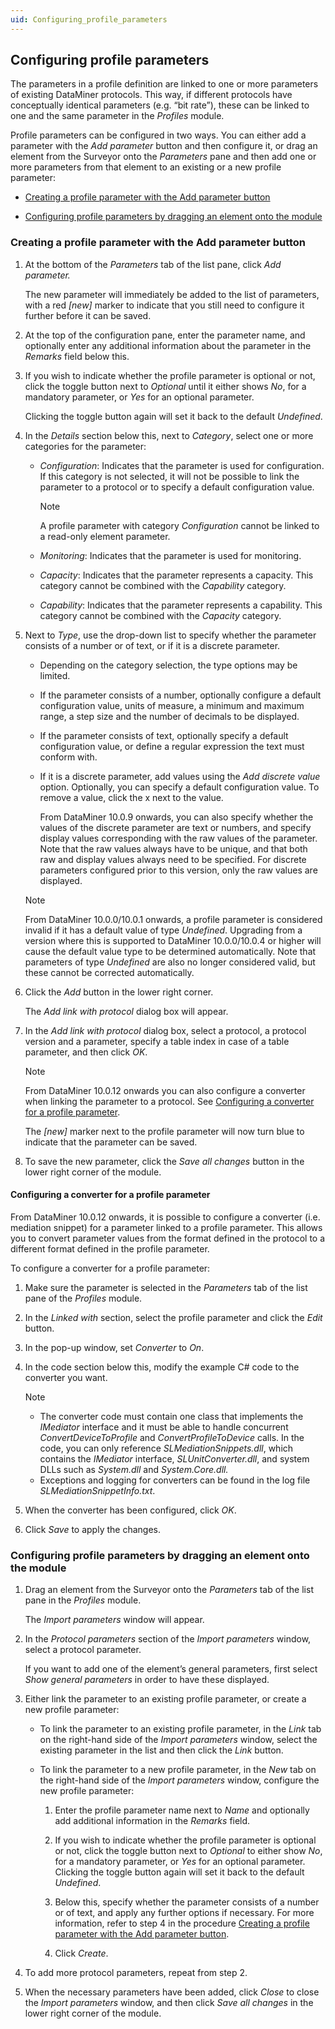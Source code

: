 ```yaml
---
uid: Configuring_profile_parameters
---
```


## Configuring profile parameters

The parameters in a profile definition are linked to one or more parameters of existing DataMiner protocols. This way, if different protocols have conceptually identical parameters (e.g. “bit rate”), these can be linked to one and the same parameter in the *Profiles* module.

Profile parameters can be configured in two ways. You can either add a parameter with the *Add parameter* button and then configure it, or drag an element from the Surveyor onto the *Parameters* pane and then add one or more parameters from that element to an existing or a new profile parameter:

- [Creating a profile parameter with the Add parameter button](#creating-a-profile-parameter-with-the-add-parameter-button)

- [Configuring profile parameters by dragging an element onto the module](#configuring-profile-parameters-by-dragging-an-element-onto-the-module)

### Creating a profile parameter with the Add parameter button

1. At the bottom of the *Parameters* tab of the list pane, click *Add parameter.*

    The new parameter will immediately be added to the list of parameters, with a red *\[new\]* marker to indicate that you still need to configure it further before it can be saved.

2. At the top of the configuration pane, enter the parameter name, and optionally enter any additional information about the parameter in the *Remarks* field below this.

3. If you wish to indicate whether the profile parameter is optional or not, click the toggle button next to *Optional* until it either shows *No*, for a mandatory parameter, or *Yes* for an optional parameter.

    Clicking the toggle button again will set it back to the default *Undefined*.

4. In the *Details* section below this, next to *Category*, select one or more categories for the parameter:

    - *Configuration*: Indicates that the parameter is used for configuration. If this category is not selected, it will not be possible to link the parameter to a protocol or to specify a default configuration value.

        > [!NOTE]
        > A profile parameter with category *Configuration* cannot be linked to a read-only element parameter.

    - *Monitoring*: Indicates that the parameter is used for monitoring.

    - *Capacity*: Indicates that the parameter represents a capacity. This category cannot be combined with the *Capability* category.

    - *Capability*: Indicates that the parameter represents a capability. This category cannot be combined with the *Capacity* category.

5. Next to *Type*, use the drop-down list to specify whether the parameter consists of a number or of text, or if it is a discrete parameter.

    - Depending on the category selection, the type options may be limited.

    - If the parameter consists of a number, optionally configure a default configuration value, units of measure, a minimum and maximum range, a step size and the number of decimals to be displayed.

    - If the parameter consists of text, optionally specify a default configuration value, or define a regular expression the text must conform with.

    - If it is a discrete parameter, add values using the *Add discrete value* option. Optionally, you can specify a default configuration value. To remove a value, click the x next to the value.

        From DataMiner 10.0.9 onwards, you can also specify whether the values of the discrete parameter are text or numbers, and specify display values corresponding with the raw values of the parameter. Note that the raw values always have to be unique, and that both raw and display values always need to be specified. For discrete parameters configured prior to this version, only the raw values are displayed.

    > [!NOTE]
    > From DataMiner 10.0.0/10.0.1 onwards, a profile parameter is considered invalid if it has a default value of type *Undefined*. Upgrading from a version where this is supported to DataMiner 10.0.0/10.0.4 or higher will cause the default value type to be determined automatically. Note that parameters of type *Undefined* are also no longer considered valid, but these cannot be corrected automatically.

6. Click the *Add* button in the lower right corner.

    The *Add link with protocol* dialog box will appear.

7. In the *Add link with protocol* dialog box, select a protocol, a protocol version and a parameter, specify a table index in case of a table parameter, and then click *OK*.

    > [!NOTE]
    > From DataMiner 10.0.12 onwards you can also configure a converter when linking the parameter to a protocol. See [Configuring a converter for a profile parameter](#configuring-a-converter-for-a-profile-parameter).

    The *\[new\]* marker next to the profile parameter will now turn blue to indicate that the parameter can be saved.

8. To save the new parameter, click the *Save all changes* button in the lower right corner of the module.

#### Configuring a converter for a profile parameter

From DataMiner 10.0.12 onwards, it is possible to configure a converter (i.e. mediation snippet) for a parameter linked to a profile parameter. This allows you to convert parameter values from the format defined in the protocol to a different format defined in the profile parameter.

To configure a converter for a profile parameter:

1. Make sure the parameter is selected in the *Parameters* tab of the list pane of the *Profiles* module.

2. In the *Linked with* section, select the profile parameter and click the *Edit* button.

3. In the pop-up window, set *Converter* to *On*.

4. In the code section below this, modify the example C# code to the converter you want.

    > [!NOTE]
    > - The converter code must contain one class that implements the *IMediator* interface and it must be able to handle concurrent *ConvertDeviceToProfile* and *ConvertProfileToDevice* calls. In the code, you can only reference *SLMediationSnippets.dll*, which contains the *IMediator* interface, *SLUnitConverter.dll*, and system DLLs such as *System.dll* and *System.Core.dll.*
    > - Exceptions and logging for converters can be found in the log file *SLMediationSnippetInfo.txt*.

5. When the converter has been configured, click *OK*.

6. Click *Save* to apply the changes.

### Configuring profile parameters by dragging an element onto the module

1. Drag an element from the Surveyor onto the *Parameters* tab of the list pane in the *Profiles* module.

    The *Import parameters* window will appear.

2. In the *Protocol parameters* section of the *Import parameters* window, select a protocol parameter.

    If you want to add one of the element’s general parameters, first select *Show general parameters* in order to have these displayed.

3. Either link the parameter to an existing profile parameter, or create a new profile parameter:

    - To link the parameter to an existing profile parameter, in the *Link* tab on the right-hand side of the *Import parameters* window, select the existing parameter in the list and then click the *Link* button.

    - To link the parameter to a new profile parameter, in the *New* tab on the right-hand side of the *Import parameters* window, configure the new profile parameter:

        1. Enter the profile parameter name next to *Name* and optionally add additional information in the *Remarks* field.

        2. If you wish to indicate whether the profile parameter is optional or not, click the toggle button next to *Optional* to either show *No*, for a mandatory parameter, or *Yes* for an optional parameter. Clicking the toggle button again will set it back to the default *Undefined*.

        3. Below this, specify whether the parameter consists of a number or of text, and apply any further options if necessary. For more information, refer to step 4 in the procedure [Creating a profile parameter with the Add parameter button](#creating-a-profile-parameter-with-the-add-parameter-button).

        4. Click *Create*.

4. To add more protocol parameters, repeat from step 2.

5. When the necessary parameters have been added, click *Close* to close the *Import parameters* window, and then click *Save all changes* in the lower right corner of the module.
